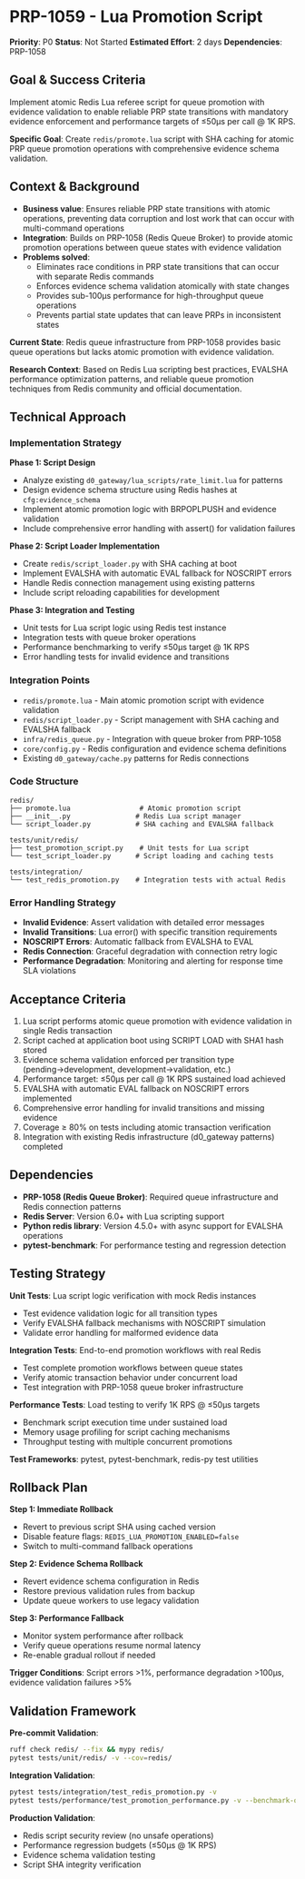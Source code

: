 # PRP-1059 - Lua Promotion Script

**Priority**: P0
**Status**: Not Started
**Estimated Effort**: 2 days
**Dependencies**: PRP-1058

## Goal & Success Criteria

Implement atomic Redis Lua referee script for queue promotion with evidence validation to enable reliable PRP state transitions with mandatory evidence enforcement and performance targets of ≤50µs per call @ 1K RPS.

**Specific Goal**: Create `redis/promote.lua` script with SHA caching for atomic PRP queue promotion operations with comprehensive evidence schema validation.

## Context & Background

- **Business value**: Ensures reliable PRP state transitions with atomic operations, preventing data corruption and lost work that can occur with multi-command operations
- **Integration**: Builds on PRP-1058 (Redis Queue Broker) to provide atomic promotion operations between queue states with evidence validation
- **Problems solved**: 
  - Eliminates race conditions in PRP state transitions that can occur with separate Redis commands
  - Enforces evidence schema validation atomically with state changes
  - Provides sub-100µs performance for high-throughput queue operations
  - Prevents partial state updates that can leave PRPs in inconsistent states

**Current State**: Redis queue infrastructure from PRP-1058 provides basic queue operations but lacks atomic promotion with evidence validation.

**Research Context**: Based on Redis Lua scripting best practices, EVALSHA performance optimization patterns, and reliable queue promotion techniques from Redis community and official documentation.

## Technical Approach

### Implementation Strategy

**Phase 1: Script Design**
- Analyze existing `d0_gateway/lua_scripts/rate_limit.lua` for patterns
- Design evidence schema structure using Redis hashes at `cfg:evidence_schema`
- Implement atomic promotion logic with BRPOPLPUSH and evidence validation
- Include comprehensive error handling with assert() for validation failures

**Phase 2: Script Loader Implementation**
- Create `redis/script_loader.py` with SHA caching at boot
- Implement EVALSHA with automatic EVAL fallback for NOSCRIPT errors
- Handle Redis connection management using existing patterns
- Include script reloading capabilities for development

**Phase 3: Integration and Testing**
- Unit tests for Lua script logic using Redis test instance
- Integration tests with queue broker operations
- Performance benchmarking to verify ≤50µs target @ 1K RPS
- Error handling tests for invalid evidence and transitions

### Integration Points

- `redis/promote.lua` - Main atomic promotion script with evidence validation
- `redis/script_loader.py` - Script management with SHA caching and EVALSHA fallback  
- `infra/redis_queue.py` - Integration with queue broker from PRP-1058
- `core/config.py` - Redis configuration and evidence schema definitions
- Existing `d0_gateway/cache.py` patterns for Redis connections

### Code Structure

```
redis/
├── promote.lua                 # Atomic promotion script
├── __init__.py                # Redis Lua script manager
└── script_loader.py           # SHA caching and EVALSHA fallback

tests/unit/redis/
├── test_promotion_script.py    # Unit tests for Lua script
└── test_script_loader.py      # Script loading and caching tests

tests/integration/
└── test_redis_promotion.py    # Integration tests with actual Redis
```

### Error Handling Strategy

- **Invalid Evidence**: Assert validation with detailed error messages
- **Invalid Transitions**: Lua error() with specific transition requirements
- **NOSCRIPT Errors**: Automatic fallback from EVALSHA to EVAL
- **Redis Connection**: Graceful degradation with connection retry logic
- **Performance Degradation**: Monitoring and alerting for response time SLA violations

## Acceptance Criteria

1. Lua script performs atomic queue promotion with evidence validation in single Redis transaction
2. Script cached at application boot using SCRIPT LOAD with SHA1 hash stored
3. Evidence schema validation enforced per transition type (pending→development, development→validation, etc.)
4. Performance target: ≤50µs per call @ 1K RPS sustained load achieved
5. EVALSHA with automatic EVAL fallback on NOSCRIPT errors implemented
6. Comprehensive error handling for invalid transitions and missing evidence
7. Coverage ≥ 80% on tests including atomic transaction verification
8. Integration with existing Redis infrastructure (d0_gateway patterns) completed

## Dependencies

- **PRP-1058 (Redis Queue Broker)**: Required queue infrastructure and Redis connection patterns
- **Redis Server**: Version 6.0+ with Lua scripting support
- **Python redis library**: Version 4.5.0+ with async support for EVALSHA operations  
- **pytest-benchmark**: For performance testing and regression detection

## Testing Strategy

**Unit Tests**: Lua script logic verification with mock Redis instances
- Test evidence validation logic for all transition types
- Verify EVALSHA fallback mechanisms with NOSCRIPT simulation
- Validate error handling for malformed evidence data

**Integration Tests**: End-to-end promotion workflows with real Redis
- Test complete promotion workflows between queue states
- Verify atomic transaction behavior under concurrent load
- Test integration with PRP-1058 queue broker infrastructure

**Performance Tests**: Load testing to verify 1K RPS @ ≤50µs targets
- Benchmark script execution time under sustained load
- Memory usage profiling for script caching mechanisms
- Throughput testing with multiple concurrent promotions

**Test Frameworks**: pytest, pytest-benchmark, redis-py test utilities

## Rollback Plan

**Step 1: Immediate Rollback**
- Revert to previous script SHA using cached version
- Disable feature flags: `REDIS_LUA_PROMOTION_ENABLED=false`
- Switch to multi-command fallback operations

**Step 2: Evidence Schema Rollback**
- Revert evidence schema configuration in Redis
- Restore previous validation rules from backup
- Update queue workers to use legacy validation

**Step 3: Performance Fallback**
- Monitor system performance after rollback
- Verify queue operations resume normal latency
- Re-enable gradual rollout if needed

**Trigger Conditions**: Script errors >1%, performance degradation >100µs, evidence validation failures >5%

## Validation Framework

**Pre-commit Validation**:
```bash
ruff check redis/ --fix && mypy redis/
pytest tests/unit/redis/ -v --cov=redis/
```

**Integration Validation**:
```bash
pytest tests/integration/test_redis_promotion.py -v
pytest tests/performance/test_promotion_performance.py -v --benchmark-only
```

**Production Validation**:
- Redis script security review (no unsafe operations)
- Performance regression budgets (≤50µs @ 1K RPS)
- Evidence schema validation testing
- Script SHA integrity verification
